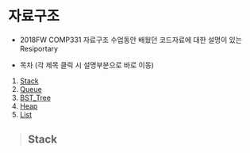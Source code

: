 # 자료구조 
- 2018FW COMP331 자료구조 수업동안 배웠던 코드자료에 대한 설명이 있는 Resiportary 

- 목차 (각 제목 클릭 시 설명부분으로 바로 이동)
 1. [Stack](README.md#Stack) 
 2. [Queue](README.md#Queue) 
 3. [BST_Tree](README.md#BST_Tree) 
 4. [Heap](README.md#Heap)
 5. [List](README.md#List) 
  
> ## Stack
